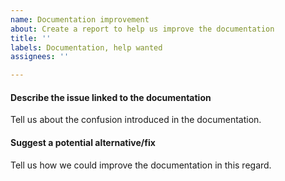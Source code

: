 ```yaml
---
name: Documentation improvement
about: Create a report to help us improve the documentation
title: ''
labels: Documentation, help wanted
assignees: ''

---
```


#### Describe the issue linked to the documentation

Tell us about the confusion introduced in the documentation.

#### Suggest a potential alternative/fix

Tell us how we could improve the documentation in this regard.
